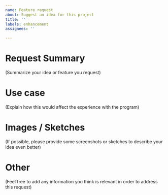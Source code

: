 ```yaml
---
name: Feature request
about: Suggest an idea for this project
title: ''
labels: enhancement
assignees: ''

---
```


# Request Summary
(Summarize your idea or feature you request)

# Use case
(Explain how this would affect the experience with the program)

# Images / Sketches
(If possible, please provide some screenshots or sketches to describe your idea even better)

# Other
(Feel free to add any information you think is relevant in order to address this request)
